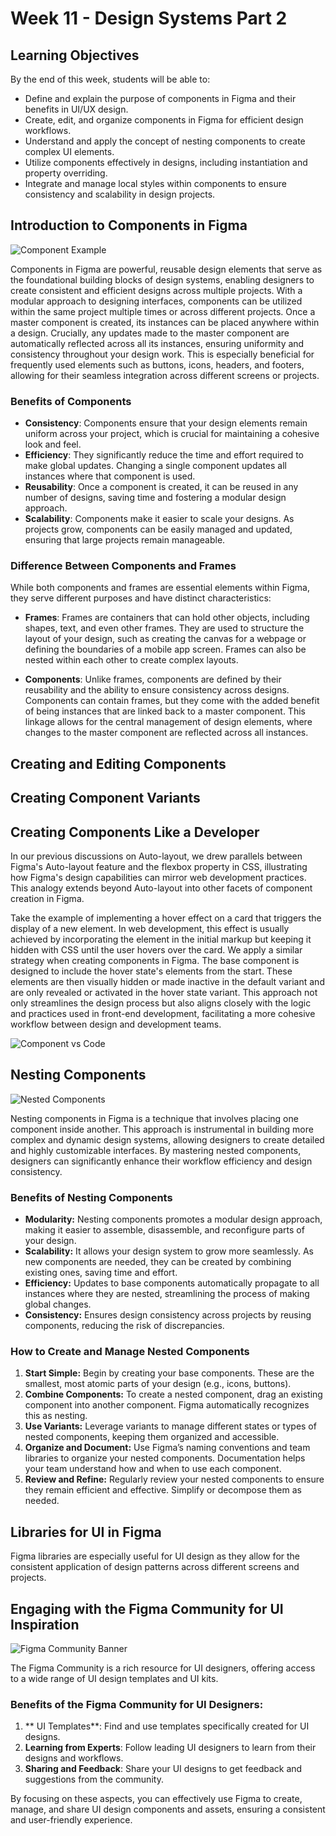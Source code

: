 # Week 11 - Design Systems Part 2

## Learning Objectives

By the end of this week, students will be able to:

- Define and explain the purpose of components in Figma and their benefits in UI/UX design.
- Create, edit, and organize components in Figma for efficient design workflows.
- Understand and apply the concept of nesting components to create complex UI elements.
- Utilize components effectively in designs, including instantiation and property overriding.
- Integrate and manage local styles within components to ensure consistency and scalability in design projects.

## Introduction to Components in Figma

![Component Example](./components-banner.png)

Components in Figma are powerful, reusable design elements that serve as the foundational building blocks of design systems, enabling designers to create consistent and efficient designs across multiple projects. With a modular approach to designing interfaces, components can be utilized within the same project multiple times or across different projects. Once a master component is created, its instances can be placed anywhere within a design. Crucially, any updates made to the master component are automatically reflected across all its instances, ensuring uniformity and consistency throughout your design work. This is especially beneficial for frequently used elements such as buttons, icons, headers, and footers, allowing for their seamless integration across different screens or projects.

### Benefits of Components

- **Consistency**: Components ensure that your design elements remain uniform across your project, which is crucial for maintaining a cohesive look and feel.
- **Efficiency**: They significantly reduce the time and effort required to make global updates. Changing a single component updates all instances where that component is used.
- **Reusability**: Once a component is created, it can be reused in any number of designs, saving time and fostering a modular design approach.
- **Scalability**: Components make it easier to scale your designs. As projects grow, components can be easily managed and updated, ensuring that large projects remain manageable.

### Difference Between Components and Frames

While both components and frames are essential elements within Figma, they serve different purposes and have distinct characteristics:

- **Frames**: Frames are containers that can hold other objects, including shapes, text, and even other frames. They are used to structure the layout of your design, such as creating the canvas for a webpage or defining the boundaries of a mobile app screen. Frames can also be nested within each other to create complex layouts.

- **Components**: Unlike frames, components are defined by their reusability and the ability to ensure consistency across designs. Components can contain frames, but they come with the added benefit of being instances that are linked back to a master component. This linkage allows for the central management of design elements, where changes to the master component are reflected across all instances.

## Creating and Editing Components

<YouTube
  title="Figma Tutorial: Components - The Basics"
  url="https://www.youtube.com/embed/k74IrUNaJVk?si=h0GvncQBVj2Bft21"
/>

## Creating Component Variants

<YouTube
  title="Figma Tutorial: Variants"
  url="https://www.youtube.com/embed/y29Xwt9dET0?si=RTlkMvLZ1HU-A2T0"
/>

## Creating Components Like a Developer

In our previous discussions on Auto-layout, we drew parallels between Figma's Auto-layout feature and the flexbox property in CSS, illustrating how Figma's design capabilities can mirror web development practices. This analogy extends beyond Auto-layout into other facets of component creation in Figma.

Take the example of implementing a hover effect on a card that triggers the display of a new element. In web development, this effect is usually achieved by incorporating the element in the initial markup but keeping it hidden with CSS until the user hovers over the card. We apply a similar strategy when creating components in Figma. The base component is designed to include the hover state's elements from the start. These elements are then visually hidden or made inactive in the default variant and are only revealed or activated in the hover state variant. This approach not only streamlines the design process but also aligns closely with the logic and practices used in front-end development, facilitating a more cohesive workflow between design and development teams.

![Component vs Code](./component-code.png)

## Nesting Components

![Nested Components](./nested-icon-components.png)

Nesting components in Figma is a technique that involves placing one component inside another. This approach is instrumental in building more complex and dynamic design systems, allowing designers to create detailed and highly customizable interfaces. By mastering nested components, designers can significantly enhance their workflow efficiency and design consistency.

### Benefits of Nesting Components

- **Modularity:** Nesting components promotes a modular design approach, making it easier to assemble, disassemble, and reconfigure parts of your design.
- **Scalability:** It allows your design system to grow more seamlessly. As new components are needed, they can be created by combining existing ones, saving time and effort.
- **Efficiency:** Updates to base components automatically propagate to all instances where they are nested, streamlining the process of making global changes.
- **Consistency:** Ensures design consistency across projects by reusing components, reducing the risk of discrepancies.

### How to Create and Manage Nested Components

1. **Start Simple:** Begin by creating your base components. These are the smallest, most atomic parts of your design (e.g., icons, buttons).
2. **Combine Components:** To create a nested component, drag an existing component into another component. Figma automatically recognizes this as nesting.
3. **Use Variants:** Leverage variants to manage different states or types of nested components, keeping them organized and accessible.
4. **Organize and Document:** Use Figma’s naming conventions and team libraries to organize your nested components. Documentation helps your team understand how and when to use each component.
5. **Review and Refine:** Regularly review your nested components to ensure they remain efficient and effective. Simplify or decompose them as needed.

## Libraries for UI in Figma

Figma libraries are especially useful for UI design as they allow for the consistent application of design patterns across different screens and projects.

<YouTube
  title="Figma tutorial: Create a shareable team library"
  url="https://www.youtube.com/embed/79T8Q6OBmRk?si=_IkxRjfrfLfE4AnQ"
/>

## Engaging with the Figma Community for UI Inspiration

![Figma Community Banner](./figma-community.png)

The Figma Community is a rich resource for UI designers, offering access to a wide range of UI design templates and UI kits.

### Benefits of the Figma Community for UI Designers:

1. ** UI Templates**: Find and use templates specifically created for UI designs.
2. **Learning from Experts**: Follow leading UI designers to learn from their designs and workflows.
3. **Sharing and Feedback**: Share your UI designs to get feedback and suggestions from the community.

By focusing on these aspects, you can effectively use Figma to create, manage, and share UI design components and assets, ensuring a consistent and user-friendly experience.
